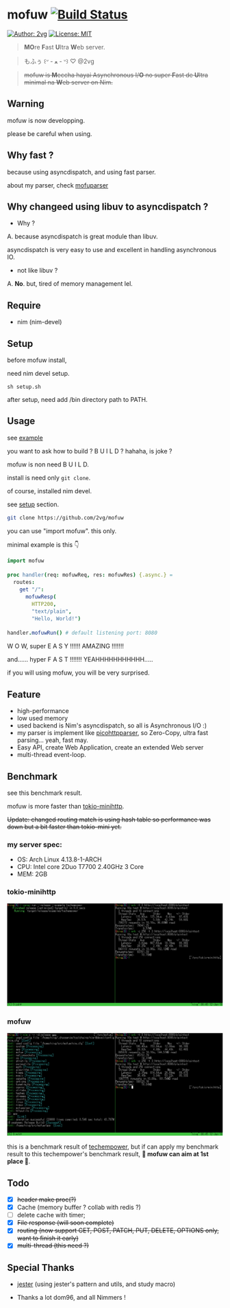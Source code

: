 # mofuw [![Build Status](https://semaphoreci.com/api/v1/2vg/mofuw/branches/master/badge.svg)](https://semaphoreci.com/2vg/mofuw)
[![Author: 2vg](https://img.shields.io/badge/mofuw-%C2%B0%CA%9A%20%C9%9E%C2%B0-green.svg)](https://github.com/2vg/mofuw)
[![License: MIT](https://img.shields.io/badge/License-MIT-green.svg)](https://opensource.org/licenses/MIT)

> **MO**re **F**ast **U**ltra **W**eb server.

> もふぅ ꒰ᐡ - ﻌ - ᐡ꒱ ♡ @2vg

> ~~mofuw is **M**eccha hayai Asynchronous I/**O** no super **F**ast de **U**ltra minimal na **W**eb server on Nim.~~

## Warning
mofuw is now developping.

please be careful when using.

## Why fast ?
because using asyncdispatch, and using fast parser.

about my parser, check [mofuparser](https://github.com/2vg/mofuparser)

## Why changeed using libuv to asyncdispatch ?
- Why ?

A. because asyncdispatch is great module than libuv.

asyncdispatch is very easy to use and excellent in handling asynchronous IO.

- not like libuv ?

A. **No**. but, tired of memory management lel.

## Require
- nim (nim-devel)

## Setup
before mofuw install, 

need nim devel setup.

```shell
sh setup.sh
```

after setup, need add /bin directory path to PATH.

## Usage
see [example](https://github.com/2vg/mofuw/blob/master/example)

you want to ask how to build ? B U I L D ? hahaha, is joke ?

mofuw is non need B U I L D.

install is need only `git clone`.

of course, installed nim devel.

see [setup](https://github.com/2vg/mofuw/blob/master/README.md#setup) section.

```sh
git clone https://github.com/2vg/mofuw
```

you can use "import mofuw". this only.

minimal example is this 👇

```nim
import mofuw

proc handler(req: mofuwReq, res: mofuwRes) {.async.} =
  routes:
    get "/":
      mofuwResp(
        HTTP200,
        "text/plain",
        "Hello, World!")

handler.mofuwRun() # default listening port: 8080
```

W O W, super E A S Y !!!!!! AMAZING !!!!!!!

and...... hyper F A S T !!!!!!! YEAHHHHHHHHHHH.....

if you will using mofuw, you will be very surprised.

## Feature
- high-performance
- low used memory
- used backend is Nim's asyncdispatch, so all is Asynchronous I/O :)
- my parser is implement like [picohttpparser](https://github.com/h2o/picohttpparser), so Zero-Copy, ultra fast parsing... yeah, fast may.
- Easy API, create Web Application, create an extended Web server
- multi-thread event-loop.

## Benchmark
see this benchmark result.

mofuw is more faster than [tokio-minihttp](https://github.com/tokio-rs/tokio-minihttp).

~~Update: changed routing match is using hash table so performance was down but a bit faster than tokio-mini yet.~~

### my server spec:

- OS: Arch Linux 4.13.8-1-ARCH
- CPU: Intel core 2Duo T7700 2.40GHz 3 Core
- MEM: 2GB

### tokio-minihttp

![tokio-minihttp.png](images/tokio-minihttp.png)

### mofuw

![mofuw.png](images/mofuw.png)

this is a benchmark result of [techempower](https://www.techempower.com/benchmarks/#section=data-r15&hw=ph&test=plaintext), but if can apply my benchmark result to this techempower's benchmark result, **👑 mofuw can aim at 1st place 👑**.

## Todo
- [x] ~~header make proc(?)~~
- [x] Cache (memory buffer ? collab with redis ?)
- [ ] delete cache with timer;
- [x] ~~File response (will soon complete)~~
- [x] ~~routing (now support GET, POST, PATCH, PUT, DELETE, OPTIONS only, want to finish it early)~~
- [x] ~~multi-thread (this need ?)~~

## Special Thanks
- [jester](https://github.com/dom96/jester) (using jester's pattern and utils, and study macro)

- Thanks a lot dom96, and all Nimmers !
